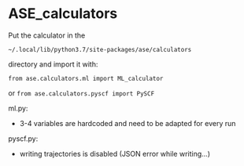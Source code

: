 # ASE_calculators
Put the calculator in the

```~/.local/lib/python3.7/site-packages/ase/calculators ```

directory and import it with:

```from ase.calculators.ml import ML_calculator ```

or
```from ase.calculators.pyscf import PySCF```



ml.py:
 - 3-4 variables are hardcoded and need to be adapted for every run

pyscf.py:
- writing trajectories is disabled (JSON error while writing...)
